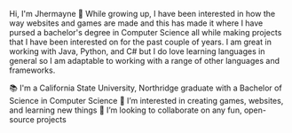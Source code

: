 Hi, I'm Jhermayne 👋
While growing up, I have been interested in how the way websites and games are made and this has made it where I have pursed a bachelor's degree in Computer Science all while making projects that I have been interested on for the past couple of years. I am great in working with Java, Python, and C# but I do love learning languages in general so I am adaptable to working with a range of other languages and frameworks. 

📚 I'm a California State University, Northridge graduate with a Bachelor of Science in Computer Science
👀 I’m interested in creating games, websites, and learning new things
💞️ I’m looking to collaborate on any fun, open-source projects

<!---
jheraff/jheraff is a ✨ special ✨ repository because its `README.md` (this file) appears on your GitHub profile.
You can click the Preview link to take a look at your changes.
--->

